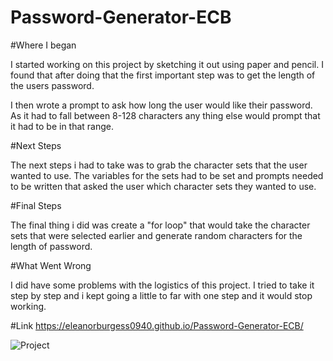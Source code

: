 # Password-Generator-ECB

#Where I began

I started working on this project by sketching it out using paper and pencil. I found that after doing that the first important step was to get the length of the users password. 

I then wrote a prompt to ask how long the user would like their password. As it had to fall between 8-128 characters any thing else would prompt that it had to be in that range.

#Next Steps

The next steps i had to take was to grab the character sets that the user wanted to use. The variables for the sets had to be set and prompts needed to be written that asked the user which character sets they wanted to use. 

#Final Steps

The final thing i did was create a "for loop" that would take the character sets that were selected earlier and generate random characters for the length of password. 

#What Went Wrong

I did have some problems with the logistics of this project. I tried to take it step by step and i kept going a little to far with one step and it would stop working. 

#Link
https://eleanorburgess0940.github.io/Password-Generator-ECB/

![Project](2020-03-14(1).png)